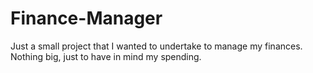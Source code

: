 # Finance-Manager

Just a small project that I wanted to undertake to manage my finances.
Nothing big, just to have in mind my spending.